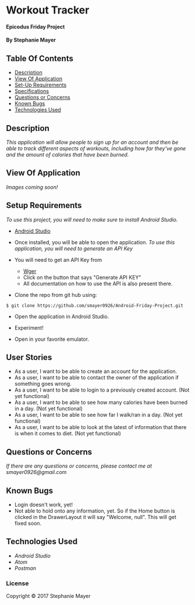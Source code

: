 # Workout Tracker

#### Epicodus Friday Project

#### By Stephanie Mayer

## Table Of Contents

* [Description](#description)
* [View Of Application](#view-of-application)
* [Set-Up Requirements](#setup-requirements)
* [Specifications](#specifications)
* [Questions or Concerns](#questions-or-concerns)
* [Known Bugs](#known-bugs)
* [Technologies Used](#technologies-used)

## Description

_This application will allow people to sign up for an account and then be able to track different aspects of workouts, including how far they've gone and the amount of calories that have been burned._


## View Of Application
_Images coming soon!_


## Setup Requirements
_To use this project, you will need to make sure to install Android Studio._
* [Android Studio](https://developer.android.com/studio/index.html)
* Once installed, you will be able to open the application.
_To use this application, you will need to generate an API Key_
* You will need to get an API Key from
  * [Wger](https://wger.de/en/software/api)
  * Click on the button that says "Generate API KEY"
  * All documentation on how to use the API is also present there.

* Clone the repo from git hub using:
````
$ git clone https://github.com/smayer0926/Android-Friday-Project.git
````
* Open the application in Android Studio.
* Experiment!



* Open in your favorite emulator.

## User Stories
* As a user, I want to be able to create an account for the application.
* As a user, I want to be able to contact the owner of the application if something goes wrong.
* As a user, I want to be able to login to a previously created account. (Not yet functional)
* As a user, I want to be able to see how many calories have been burned in a day. (Not yet functional)
* As a user, I want to be able to see how far I walk/ran in a day. (Not yet functional)
* As a user, I want to be able to look at the latest of information that there is when it comes to diet. (Not yet functional)


## Questions or Concerns ##
_If there are any questions or concerns, please contact me at smayer0926@gmail.com_

## Known Bugs
* Login doesn't work, yet!
* Not able to hold onto any information, yet. So if the Home button is clicked in the DrawerLayout it will say "Welcome, null". This will get fixed soon.


## Technologies Used

* _Android Studio_
* _Atom_
* _Postman_



### License

Copyright &copy; 2017 Stephanie Mayer
